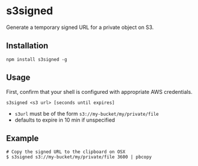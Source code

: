 # s3signed

Generate a temporary signed URL for a private object on S3.

## Installation

```
npm install s3signed -g
```

## Usage

First, confirm that your shell is configured with appropriate AWS credentials.

```
s3signed <s3 url> [seconds until expires]
```

- `s3url` must be of the form `s3://my-bucket/my/private/file`
- defaults to expire in 10 min if unspecified

## Example

```
# Copy the signed URL to the clipboard on OSX
$ s3signed s3://my-bucket/my/private/file 3600 | pbcopy
```
